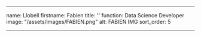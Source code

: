 ---

name: Llobell
firstname: Fabien
title: ''
function: Data Science Developer
image: "/assets/images/FABIEN.png"
alt: FABIEN IMG
sort_order: 5

---